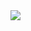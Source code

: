 <img src="https://limewire.com/decrypt?downloadUrl=https%3A%2F%2Flimewire-filesharing-production.b61cdfd8cf17f52ddc020162e738eb5d.r2.cloudflarestorage.com%2Fbuckets%2Fe932f725-e147-471e-95bd-13a95900b1d9%2Fbcb7019e-753c-4ed9-823a-79779b7f7dc1%3FX-Amz-Algorithm%3DAWS4-HMAC-SHA256%26X-Amz-Date%3D20250830T191729Z%26X-Amz-SignedHeaders%3Dhost%26X-Amz-Credential%3Da1868571dfad6d4fe293ee5b945a0ad5%252F20250830%252Fauto%252Fs3%252Faws4_request%26X-Amz-Expires%3D14400%26X-Amz-Signature%3Dd656d66e63617fa85a2022444d0120b2b6a14e503f737221c15baaabb4301a65&mediaType=image%2Fgif&decryptionKeys=eyJhZXNHY21Kd2siOnsiYWVzS2V5VHlwZSI6IlNZTU1FVFJJQ19BRVMtR0NNX0tFWSIsImp3ayI6eyJhbGciOiJBMjU2R0NNIiwiZXh0Ijp0cnVlLCJrIjoibnMwR3pjRURGQXoySHk0NFR6amNoVmN1WEJjdEdmWjlsTlpOdDltQXFrSSIsImtleV9vcHMiOlsiZGVjcnlwdCIsImVuY3J5cHQiXSwia3R5Ijoib2N0In19LCJhZXNDdHJKd2siOnsiYWVzS2V5VHlwZSI6IlNZTU1FVFJJQ19BRVMtQ1RSX0tFWSIsImp3ayI6eyJhbGciOiJBMjU2Q1RSIiwiZXh0Ijp0cnVlLCJrIjoibnMwR3pjRURGQXoySHk0NFR6amNoVmN1WEJjdEdmWjlsTlpOdDltQXFrSSIsImtleV9vcHMiOlsiZGVjcnlwdCIsImVuY3J5cHQiXSwia3R5Ijoib2N0In19fQ">
